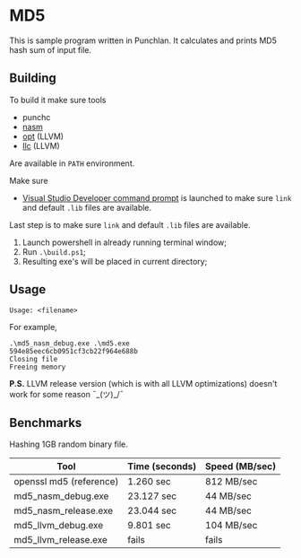 # MD5

This is sample program written in Punchlan. It calculates and prints MD5 hash sum of input file.

## Building
To build it make sure tools

- punchc
- [nasm](https://nasm.us)
- [opt](https://llvm.org/docs/CommandGuide/opt.html) (LLVM)
- [llc](https://llvm.org/docs/CommandGuide/llc.html) (LLVM)

Are available in `PATH` environment.

Make sure
- [Visual Studio Developer command prompt](https://learn.microsoft.com/en-us/visualstudio/ide/reference/command-prompt-powershell?view=vs-2022#:~:text=Follow%20these%20steps%20to%20open%20Developer%20Command%20Prompt,Line%20%3E%20Developer%20Command%20Prompt%20or%20Developer%20PowerShell) is launched
to make sure `link` and default `.lib` files are available.

Last step is to make sure `link` and default `.lib` files are available.

1. Launch powershell in already running terminal window;
2. Run `.\build.ps1`;
3. Resulting exe's will be placed in current directory;

## Usage
```
Usage: <filename>
```

For example,

```
.\md5_nasm_debug.exe .\md5.exe
594e85eec6cb0951cf3cb22f964e688b
Closing file
Freeing memory
```

**P.S.** LLVM release version (which is with all LLVM optimizations) doesn't work for some reason ¯\_(ツ)_/¯

## Benchmarks

Hashing 1GB random binary file.

| Tool                     | Time (seconds) | Speed (MB/sec) |
|--------------------------|:---------------|:---------------|
| openssl md5 (reference)  | 1.260 sec      | 812 MB/sec     |
| md5_nasm_debug.exe       | 23.127 sec     | 44 MB/sec      |
| md5_nasm_release.exe     | 23.044 sec     | 44 MB/sec      |
| md5_llvm_debug.exe       | 9.801 sec      | 104 MB/sec     |
| md5_llvm_release.exe     | fails          | fails          |
